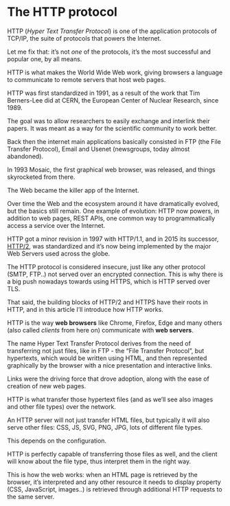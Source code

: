 # The HTTP protocol

HTTP (_Hyper Text Transfer Protocol_) is one of the application protocols of TCP/IP, the suite of protocols that powers the Internet.

Let me fix that: it’s not _one_ of the protocols, it’s the most successful and popular one, by all means.

HTTP is what makes the World Wide Web work, giving browsers a language to communicate to remote servers that host web pages.

HTTP was first standardized in 1991, as a result of the work that Tim Berners-Lee did at CERN, the European Center of Nuclear Research, since 1989.

The goal was to allow researchers to easily exchange and interlink their papers. It was meant as a way for the scientific community to work better.

Back then the internet main applications basically consisted in FTP (the File Transfer Protocol), Email and Usenet (newsgroups, today almost abandoned).

In 1993 Mosaic, the first graphical web browser, was released, and things skyrocketed from there.

The Web became the killer app of the Internet.

Over time the Web and the ecosystem around it have dramatically evolved, but the basics still remain. One example of evolution: HTTP now powers, in addition to web pages, REST APIs, one common way to programmatically access a service over the Internet.

HTTP got a minor revision in 1997 with HTTP/1.1, and in 2015 its successor, [HTTP/2](https://thevalleyofcode.com/http/8-http2), was standardized and it’s now being implemented by the major Web Servers used across the globe.

The HTTP protocol is considered insecure, just like any other protocol (SMTP, FTP..) not served over an encrypted connection. This is why there is a big push nowadays towards using HTTPS, which is HTTP served over TLS.

That said, the building blocks of HTTP/2 and HTTPS have their roots in HTTP, and in this article I’ll introduce how HTTP works.

HTTP is the way **web browsers** like Chrome, Firefox, Edge and many others (also called _clients_ from here on) communicate with **web servers**.

The name Hyper Text Transfer Protocol derives from the need of transferring not just files, like in FTP - the “File Transfer Protocol”, but hypertexts, which would be written using HTML, and then represented graphically by the browser with a nice presentation and interactive links.

Links were the driving force that drove adoption, along with the ease of creation of new web pages.

HTTP is what transfer those hypertext files (and as we’ll see also images and other file types) over the network.

An HTTP server will not just transfer HTML files, but typically it will also serve other files: CSS, JS, SVG, PNG, JPG, lots of different file types.

This depends on the configuration.

HTTP is perfectly capable of transferring those files as well, and the client will know about the file type, thus interpret them in the right way.

This is how the web works: when an HTML page is retrieved by the browser, it’s interpreted and any other resource it needs to display property (CSS, JavaScript, images..) is retrieved through additional HTTP requests to the same server.
